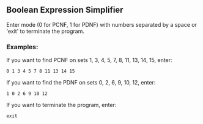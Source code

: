 ## Boolean Expression Simplifier
Enter mode (0 for PCNF, 1 for PDNF) with numbers separated by a space or 'exit' to terminate the program.
### Examples:
If you want to find PCNF on sets 1, 3, 4, 5, 7, 8, 11, 13, 14, 15, enter:
```
0 1 3 4 5 7 8 11 13 14 15
```
If you want to find the PDNF on sets 0, 2, 6, 9, 10, 12, enter:
```
1 0 2 6 9 10 12
```
If you want to terminate the program, enter:
```
exit
```
